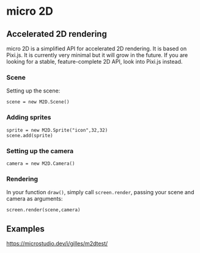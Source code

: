 # micro 2D
## Accelerated 2D rendering

micro 2D is a simplified API for accelerated 2D rendering. It is based on Pixi.js. It is currently very minimal but it will grow in the future. If you are looking for a stable, feature-complete 2D API, look into Pixi.js instead.

### Scene
Setting up the scene:

```
scene = new M2D.Scene()
```

### Adding sprites

```
sprite = new M2D.Sprite("icon",32,32)
scene.add(sprite)
```

### Setting up the camera

```
camera = new M2D.Camera()
```

### Rendering

In your function `draw()`, simply call `screen.render`, passing your scene and camera as arguments:

```
screen.render(scene,camera)
```

## Examples

https://microstudio.dev/i/gilles/m2dtest/
